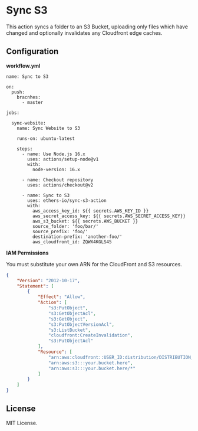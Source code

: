 Sync S3
=======

This action syncs a folder to an S3 Bucket, uploading only files which have
changed and optionally invalidates any Cloudfront edge caches.

Configuration
-------------

**workflow.yml**

```
name: Sync to S3

on:
  push:
    bracnhes:
      - master

jobs:

  sync-website:
    name: Sync Website to S3

    runs-on: ubuntu-latest

    steps:
      - name: Use Node.js 16.x
        uses: actions/setup-node@v1
        with:
          node-version: 16.x

      - name: Checkout repository
        uses: actions/checkout@v2

      - name: Sync to S3
        uses: ethers-io/sync-s3-action
        with:
          aws_access_key_id: ${{ secrets.AWS_KEY_ID }}
          aws_secret_access_key: ${{ secrets.AWS_SECRET_ACCESS_KEY}}
          aws_s3_bucket: ${{ secrets.AWS_BUCKET }}
          source_folder: 'foo/bar/'
          source_prefix: 'foo/'
          destination-prefix: 'another-foo/'
          aws_cloudfront_id: ZQWX4KGLS45
```

**IAM Permissions**

You must substitute your own ARN for the CloudFront and S3 resources.

```json
{
    "Version": "2012-10-17",
    "Statement": [
        {
            "Effect": "Allow",
            "Action": [
                "s3:PutObject",
                "s3:GetObjectAcl",
                "s3:GetObject",
                "s3:PutObjectVersionAcl",
                "s3:ListBucket",
                "cloudfront:CreateInvalidation",
                "s3:PutObjectAcl"
            ],
            "Resource": [
                "arn:aws:cloudfront::USER_ID:distribution/DISTRIBUTION_ID",
                "arn:aws:s3:::your.bucket.here",
                "arn:aws:s3:::your.bucket.here/*"
            ]
        }
    ]
}
```

License
-------

MIT License.
